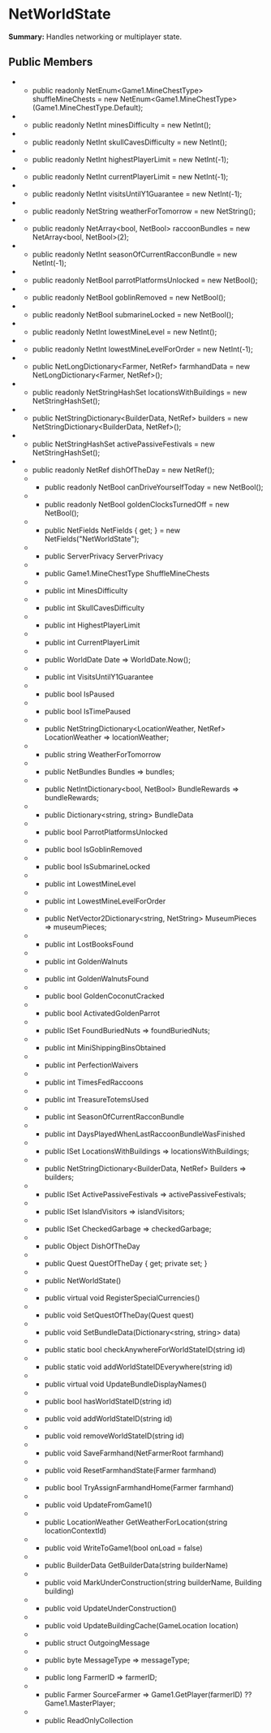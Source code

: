 # NetWorldState

**Summary:** Handles networking or multiplayer state.

## Public Members
- - public readonly NetEnum<Game1.MineChestType> shuffleMineChests = new NetEnum<Game1.MineChestType>(Game1.MineChestType.Default);
- - public readonly NetInt minesDifficulty = new NetInt();
- - public readonly NetInt skullCavesDifficulty = new NetInt();
- - public readonly NetInt highestPlayerLimit = new NetInt(-1);
- - public readonly NetInt currentPlayerLimit = new NetInt(-1);
- - public readonly NetInt visitsUntilY1Guarantee = new NetInt(-1);
- - public readonly NetString weatherForTomorrow = new NetString();
- - public readonly NetArray<bool, NetBool> raccoonBundles = new NetArray<bool, NetBool>(2);
- - public readonly NetInt seasonOfCurrentRacconBundle = new NetInt(-1);
- - public readonly NetBool parrotPlatformsUnlocked = new NetBool();
- - public readonly NetBool goblinRemoved = new NetBool();
- - public readonly NetBool submarineLocked = new NetBool();
- - public readonly NetInt lowestMineLevel = new NetInt();
- - public readonly NetInt lowestMineLevelForOrder = new NetInt(-1);
- - public NetLongDictionary<Farmer, NetRef<Farmer>> farmhandData = new NetLongDictionary<Farmer, NetRef<Farmer>>();
- - public readonly NetStringHashSet locationsWithBuildings = new NetStringHashSet();
- - public NetStringDictionary<BuilderData, NetRef<BuilderData>> builders = new NetStringDictionary<BuilderData, NetRef<BuilderData>>();
- - public NetStringHashSet activePassiveFestivals = new NetStringHashSet();
- - public readonly NetRef<Object> dishOfTheDay = new NetRef<Object>();
- - public readonly NetBool canDriveYourselfToday = new NetBool();
- - public readonly NetBool goldenClocksTurnedOff = new NetBool();
- - public NetFields NetFields { get; } = new NetFields("NetWorldState");
- - public ServerPrivacy ServerPrivacy
- - public Game1.MineChestType ShuffleMineChests
- - public int MinesDifficulty
- - public int SkullCavesDifficulty
- - public int HighestPlayerLimit
- - public int CurrentPlayerLimit
- - public WorldDate Date => WorldDate.Now();
- - public int VisitsUntilY1Guarantee
- - public bool IsPaused
- - public bool IsTimePaused
- - public NetStringDictionary<LocationWeather, NetRef<LocationWeather>> LocationWeather => locationWeather;
- - public string WeatherForTomorrow
- - public NetBundles Bundles => bundles;
- - public NetIntDictionary<bool, NetBool> BundleRewards => bundleRewards;
- - public Dictionary<string, string> BundleData
- - public bool ParrotPlatformsUnlocked
- - public bool IsGoblinRemoved
- - public bool IsSubmarineLocked
- - public int LowestMineLevel
- - public int LowestMineLevelForOrder
- - public NetVector2Dictionary<string, NetString> MuseumPieces => museumPieces;
- - public int LostBooksFound
- - public int GoldenWalnuts
- - public int GoldenWalnutsFound
- - public bool GoldenCoconutCracked
- - public bool ActivatedGoldenParrot
- - public ISet<string> FoundBuriedNuts => foundBuriedNuts;
- - public int MiniShippingBinsObtained
- - public int PerfectionWaivers
- - public int TimesFedRaccoons
- - public int TreasureTotemsUsed
- - public int SeasonOfCurrentRacconBundle
- - public int DaysPlayedWhenLastRaccoonBundleWasFinished
- - public ISet<string> LocationsWithBuildings => locationsWithBuildings;
- - public NetStringDictionary<BuilderData, NetRef<BuilderData>> Builders => builders;
- - public ISet<string> ActivePassiveFestivals => activePassiveFestivals;
- - public ISet<string> IslandVisitors => islandVisitors;
- - public ISet<string> CheckedGarbage => checkedGarbage;
- - public Object DishOfTheDay
- - public Quest QuestOfTheDay { get; private set; }
- - public NetWorldState()
- - public virtual void RegisterSpecialCurrencies()
- - public void SetQuestOfTheDay(Quest quest)
- - public void SetBundleData(Dictionary<string, string> data)
- - public static bool checkAnywhereForWorldStateID(string id)
- - public static void addWorldStateIDEverywhere(string id)
- - public virtual void UpdateBundleDisplayNames()
- - public bool hasWorldStateID(string id)
- - public void addWorldStateID(string id)
- - public void removeWorldStateID(string id)
- - public void SaveFarmhand(NetFarmerRoot farmhand)
- - public void ResetFarmhandState(Farmer farmhand)
- - public bool TryAssignFarmhandHome(Farmer farmhand)
- - public void UpdateFromGame1()
- - public LocationWeather GetWeatherForLocation(string locationContextId)
- - public void WriteToGame1(bool onLoad = false)
- - public BuilderData GetBuilderData(string builderName)
- - public void MarkUnderConstruction(string builderName, Building building)
- - public void UpdateUnderConstruction()
- - public void UpdateBuildingCache(GameLocation location)
- - public struct OutgoingMessage
- - public byte MessageType => messageType;
- - public long FarmerID => farmerID;
- - public Farmer SourceFarmer => Game1.GetPlayer(farmerID) ?? Game1.MasterPlayer;
- - public ReadOnlyCollection<object> Data => Array.AsReadOnly(data);
- - public OutgoingMessage(byte messageType, long farmerID, params object[] data)
- - public OutgoingMessage(byte messageType, Farmer sourceFarmer, params object[] data)
- - public OutgoingMessage(IncomingMessage message)
- - public void Write(BinaryWriter writer)

## Private Members
- - private readonly NetBool activatedGoldenParrot = new NetBool();
- - private readonly NetInt daysPlayedWhenLastRaccoonBundleWasFinished = new NetInt();
- - private byte messageType;
- - private long farmerID;
- - private object[] data;

## Protected Members
- - protected readonly NetLong uniqueIDForThisGame = new NetLong();
- - protected readonly NetEnum<ServerPrivacy> serverPrivacy = new NetEnum<ServerPrivacy>();
- - protected readonly NetInt whichFarm = new NetInt();
- - protected readonly NetString whichModFarm = new NetString();
- - protected string _oldModFarmType;
- - protected readonly NetInt year = new NetInt(1);
- - protected readonly NetEnum<Season> season = new NetEnum<Season>((Season)0);
- - protected readonly NetInt dayOfMonth = new NetInt(0);
- - protected readonly NetInt timeOfDay = new NetInt();
- - protected readonly NetInt daysPlayed = new NetInt();
- - protected readonly NetBool isPaused = new NetBool();
- - protected readonly NetBool isTimePaused = new NetBool
- - protected readonly NetStringDictionary<LocationWeather, NetRef<LocationWeather>> locationWeather = new NetStringDictionary<LocationWeather, NetRef<LocationWeather>>();
- - protected readonly NetBool isRaining = new NetBool();
- - protected readonly NetBool isSnowing = new NetBool();
- - protected readonly NetBool isLightning = new NetBool();
- - protected readonly NetBool isDebrisWeather = new NetBool();
- - protected readonly NetBundles bundles = new NetBundles();
- - protected readonly NetIntDictionary<bool, NetBool> bundleRewards = new NetIntDictionary<bool, NetBool>();
- - protected readonly NetStringDictionary<string, NetString> netBundleData = new NetStringDictionary<string, NetString>();
- - protected Dictionary<string, string> _bundleData;
- - protected bool _bundleDataDirty = true;
- - protected readonly NetVector2Dictionary<string, NetString> museumPieces = new NetVector2Dictionary<string, NetString>();
- - protected readonly NetIntDelta lostBooksFound = new NetIntDelta
- - protected readonly NetIntDelta goldenWalnuts = new NetIntDelta
- - protected readonly NetIntDelta goldenWalnutsFound = new NetIntDelta
- - protected readonly NetBool goldenCoconutCracked = new NetBool();
- - protected readonly NetStringHashSet foundBuriedNuts = new NetStringHashSet();
- - protected readonly NetIntDelta miniShippingBinsObtained = new NetIntDelta
- - protected readonly NetIntDelta perfectionWaivers = new NetIntDelta
- - protected readonly NetIntDelta timesFedRaccoons = new NetIntDelta
- - protected readonly NetIntDelta treasureTotemsUsed = new NetIntDelta
- - protected readonly NetStringHashSet worldStateIDs = new NetStringHashSet();
- - protected readonly NetStringHashSet islandVisitors = new NetStringHashSet();
- - protected readonly NetStringHashSet checkedGarbage = new NetStringHashSet();
- - protected readonly NetRef<Quest> netQuestOfTheDay = new NetRef<Quest>();

## Internal Members
- *(None)*

## Other Members
- *(None)*
